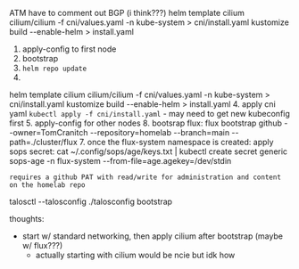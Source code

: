 ATM have to comment out BGP (i think???)
helm template cilium cilium/cilium -f cni/values.yaml -n kube-system > cni/install.yaml
kustomize build --enable-helm > install.yaml



 1. apply-config to first node
 2. bootstrap
 3. `helm repo update`
 3. 
helm template cilium cilium/cilium -f cni/values.yaml -n kube-system > cni/install.yaml
kustomize build --enable-helm > install.yaml
 4. apply cni yaml `kubectl apply -f cni/install.yaml`
    - may need to get new kubeconfig first
 5. apply-config for other nodes
 8. bootsrap flux: flux bootstrap github --owner=TomCranitch  --repository=homelab --branch=main --path=./cluster/flux 
 7. once the flux-system namespace is created: apply sops secret: cat ~/.config/sops/age/keys.txt | kubectl create secret generic sops-age -n flux-system --from-file=age.agekey=/dev/stdin
    
	requires a github PAT with read/write for administration and content on the homelab repo



talosctl --talosconfig ./talosconfig bootstrap




thoughts:
 - start w/ standard networking, then apply cilium after bootstrap (maybe w/ flux???)
   - actually starting with cilium would be ncie but idk how
